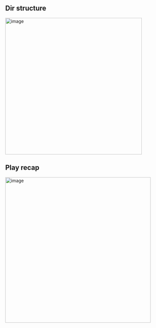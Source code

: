 ## Dir structure
<img width="431" alt="image" src="https://github.com/user-attachments/assets/9dd11318-9f3a-4133-9432-c100e14cb4b8" />

## Play recap
<img width="459" alt="image" src="https://github.com/user-attachments/assets/0f401ea3-5404-4e8c-a429-c3d12d4fb94d" />
